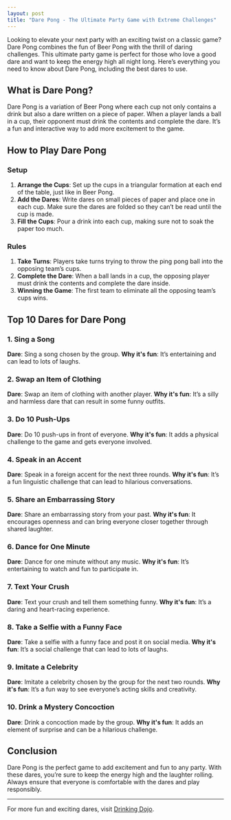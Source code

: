 ```yaml
---
layout: post
title: "Dare Pong - The Ultimate Party Game with Extreme Challenges"
---
```


Looking to elevate your next party with an exciting twist on a classic game? Dare Pong combines the fun of Beer Pong with the thrill of daring challenges. This ultimate party game is perfect for those who love a good dare and want to keep the energy high all night long. Here’s everything you need to know about Dare Pong, including the best dares to use.

## What is Dare Pong?

Dare Pong is a variation of Beer Pong where each cup not only contains a drink but also a dare written on a piece of paper. When a player lands a ball in a cup, their opponent must drink the contents and complete the dare. It’s a fun and interactive way to add more excitement to the game.

## How to Play Dare Pong

### Setup
1. **Arrange the Cups**: Set up the cups in a triangular formation at each end of the table, just like in Beer Pong.
2. **Add the Dares**: Write dares on small pieces of paper and place one in each cup. Make sure the dares are folded so they can’t be read until the cup is made.
3. **Fill the Cups**: Pour a drink into each cup, making sure not to soak the paper too much.

### Rules
1. **Take Turns**: Players take turns trying to throw the ping pong ball into the opposing team’s cups.
2. **Complete the Dare**: When a ball lands in a cup, the opposing player must drink the contents and complete the dare inside.
3. **Winning the Game**: The first team to eliminate all the opposing team’s cups wins.

## Top 10 Dares for Dare Pong

### 1. Sing a Song
**Dare**: Sing a song chosen by the group.
**Why it's fun**: It’s entertaining and can lead to lots of laughs.

### 2. Swap an Item of Clothing
**Dare**: Swap an item of clothing with another player.
**Why it's fun**: It’s a silly and harmless dare that can result in some funny outfits.

### 3. Do 10 Push-Ups
**Dare**: Do 10 push-ups in front of everyone.
**Why it's fun**: It adds a physical challenge to the game and gets everyone involved.

### 4. Speak in an Accent
**Dare**: Speak in a foreign accent for the next three rounds.
**Why it's fun**: It’s a fun linguistic challenge that can lead to hilarious conversations.

### 5. Share an Embarrassing Story
**Dare**: Share an embarrassing story from your past.
**Why it's fun**: It encourages openness and can bring everyone closer together through shared laughter.

### 6. Dance for One Minute
**Dare**: Dance for one minute without any music.
**Why it's fun**: It’s entertaining to watch and fun to participate in.

### 7. Text Your Crush
**Dare**: Text your crush and tell them something funny.
**Why it's fun**: It’s a daring and heart-racing experience.

### 8. Take a Selfie with a Funny Face
**Dare**: Take a selfie with a funny face and post it on social media.
**Why it's fun**: It’s a social challenge that can lead to lots of laughs.

### 9. Imitate a Celebrity
**Dare**: Imitate a celebrity chosen by the group for the next two rounds.
**Why it's fun**: It’s a fun way to see everyone’s acting skills and creativity.

### 10. Drink a Mystery Concoction
**Dare**: Drink a concoction made by the group.
**Why it's fun**: It adds an element of surprise and can be a hilarious challenge.

## Conclusion

Dare Pong is the perfect game to add excitement and fun to any party. With these dares, you’re sure to keep the energy high and the laughter rolling. Always ensure that everyone is comfortable with the dares and play responsibly.

---

For more fun and exciting dares, visit [Drinking Dojo](https://www.drinkingdojo.com).